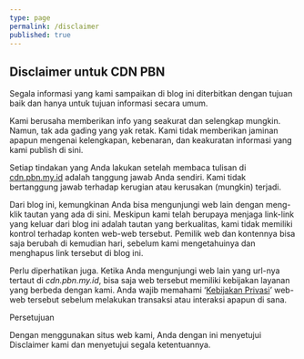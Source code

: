 ```yaml
---
type: page
permalink: /disclaimer
published: true
---
```


## Disclaimer untuk CDN PBN ##

Segala informasi yang kami sampaikan di blog ini diterbitkan dengan tujuan baik dan hanya untuk tujuan informasi secara umum.

Kami berusaha memberikan info yang seakurat dan selengkap mungkin. Namun, tak ada gading yang yak retak. Kami tidak memberikan jaminan apapun mengenai kelengkapan, kebenaran, dan keakuratan informasi yang kami publish di sini.

Setiap tindakan yang Anda lakukan setelah membaca tulisan di [cdn.pbn.my.id](https://cdn.my.id) adalah tanggung jawab Anda sendiri. Kami tidak bertanggung jawab terhadap kerugian atau kerusakan (mungkin) terjadi.

Dari blog ini, kemungkinan Anda bisa mengunjungi web lain dengan meng-klik tautan yang ada di sini. Meskipun kami telah berupaya menjaga link-link yang keluar dari blog ini adalah tautan yang berkualitas, kami tidak memiliki kontrol terhadap konten web-web tersebut. Pemilik web dan kontennya bisa saja berubah di kemudian hari, sebelum kami mengetahuinya dan menghapus link tersebut di blog ini.

Perlu diperhatikan juga. Ketika Anda mengunjungi web lain yang url-nya tertaut di _cdn.pbn.my.id_, bisa saja web tersebut memiliki kebijakan layanan yang berbeda dengan kami. Anda wajib memahami ‘[Kebijakan Privasi](/privasi)’ web-web tersebut sebelum melakukan transaksi atau interaksi apapun di sana.

Persetujuan

Dengan menggunakan situs web kami, Anda dengan ini menyetujui Disclaimer kami dan menyetujui segala ketentuannya.
